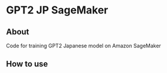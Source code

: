 # GPT2 JP SageMaker
## About
Code for training GPT2 Japanese model on Amazon SageMaker

## How to use

